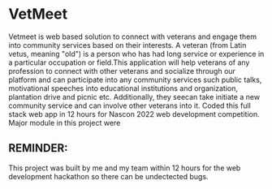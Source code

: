 # VetMeet

Vetmeet is web based solution to connect with veterans and engage them into community
services based on their interests. A veteran (from Latin vetus, meaning "old") is a person who has
had long service or experience in a particular occupation or field.This application will help
veterans of any profession to connect with other veterans and socialize through our platform and
can participate into any community services such public talks, motivational speeches into
educational institutions and organization, plantation drive and picnic etc. Additionally, they seecan
take initiate a new community service and can involve other veterans into it.
Coded this full stack web app in 12 hours for Nascon 2022 web development competition.
Major module in this project were


## REMINDER:

This project was built by me and my team within 12 hours for the web development hackathon so there can be undectected bugs.
